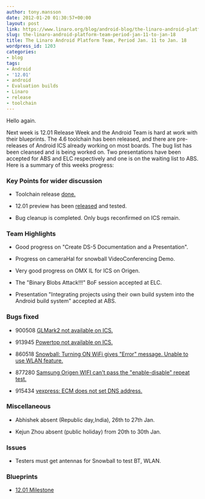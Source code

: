```yaml
---
author: tony.mansson
date: 2012-01-20 01:30:57+00:00
layout: post
link: https://www.linaro.org/blog/android-blog/the-linaro-android-platform-team-period-jan-11-to-jan-18/
slug: the-linaro-android-platform-team-period-jan-11-to-jan-18
title: The Linaro Android Platform Team, Period Jan. 11 to Jan. 18
wordpress_id: 1203
categories:
- blog
tags:
- Android
- '12.01'
- android
- Evaluation builds
- Linaro
- release
- toolchain
---
```


Hello again.

Next week is 12.01 Release Week and the Android Team is hard at work with their blueprints. The 4.6 toolchain has been released, and there are pre-releases of Android ICS already working on most boards. The bug list has been cleansed and is being worked on. Two presentations have been accepted for ABS and ELC respectively and one is on the waiting list to ABS. Here is a summary of this weeks progress:

### Key Points for wider discussion

  * Toolchain release	[ done.](https://android-build.linaro.org/builds/~linaro-android/toolchain-4.6-2012.01/)


  * 12.01 preview has been [ released](https://android-build.linaro.org/builds/~linaro-android/toolchain-4.6-2012.01/) and tested.


  * Bug cleanup is completed. Only bugs reconfirmed on ICS remain.

### Team Highlights

  * Good progress on "Create DS-5 Documentation and a Presentation".


  * Progress on cameraHal for snowball VideoConferencing Demo.


  * Very good progress on OMX IL for ICS on Origen.


  * The "Binary Blobs Attack!!!" BoF session accepted at ELC.


  * Presentation "Integrating projects using their own build system into the Android build system" accepted at ABS.

### Bugs fixed

  * 900508	[ GLMark2 not available on ICS.](https://bugs.launchpad.net/linaro-android/+bug/900508)


  * 913945	[ Powertop not available on ICS.](https://bugs.launchpad.net/linaro-android/+bug/913945)


  * 860518	[ Snowball: Turning ON WiFi gives "Error" message. Unable to use WLAN feature.](https://bugs.launchpad.net/linaro-android/+bug/860518)


  * 877280	[ Samsung Origen WIFI can't pass the "enable-disable" repeat test.](https://bugs.launchpad.net/linaro-android/+bug/877280)


  * 915434	[ vexpress: ECM does not set DNS address.](https://bugs.launchpad.net/linaro-android/+bug/915434)

### Miscellaneous

  * Abhishek absent (Republic day,India), 26th to 27th Jan.


  * Kejun Zhou absent (public holiday) from 20th to 30th Jan.

### Issues

  * Testers must get antennas for Snowball to test BT, WLAN.

### Blueprints


  * [12.01 Milestone](https://launchpad.net/linaro-android/+milestone/12.01)
